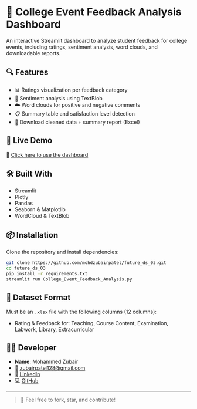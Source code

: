 # 📘 College Event Feedback Analysis Dashboard

An interactive Streamlit dashboard to analyze student feedback for college events, including ratings, sentiment analysis, word clouds, and downloadable reports.

## 🔍 Features
- 📊 Ratings visualization per feedback category
- 😬 Sentiment analysis using TextBlob
- ☁️ Word clouds for positive and negative comments
- 📋 Summary table and satisfaction level detection
- 📄 Download cleaned data + summary report (Excel)

## 🚀 Live Demo
🔗 [Click here to use the dashboard](https://mohdzubairpatel-college-feedback-ui.streamlit.app)

## 🛠 Built With
- Streamlit
- Plotly
- Pandas
- Seaborn & Matplotlib
- WordCloud & TextBlob

## 📦 Installation
Clone the repository and install dependencies:

```bash
git clone https://github.com/mohdzubairpatel/future_ds_03.git
cd future_ds_03
pip install -r requirements.txt
streamlit run College_Event_Feedback_Analysis.py
```

## 📂 Dataset Format
Must be an `.xlsx` file with the following columns (12 columns):
- Rating & Feedback for: Teaching, Course Content, Examination, Labwork, Library, Extracurricular

## 👨‍💻 Developer
- **Name**: Mohammed Zubair
- 📧 [zubairpatel128@gmail.com](mailto:zubairpatel128@gmail.com)
- 🔗 [LinkedIn](https://www.linkedin.com/in/mohammed-zubair03)
- 💻 [GitHub](https://github.com/mohdzubairpatel)

---

> 🤝 Feel free to fork, star, and contribute!
